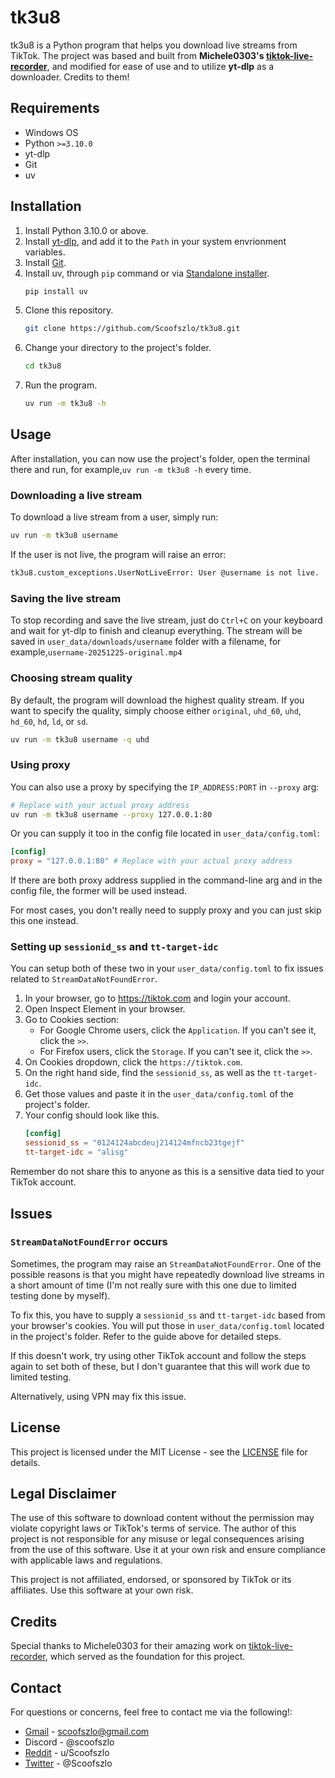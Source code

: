 # tk3u8

tk3u8 is a Python program that helps you download live streams from TikTok. The project was based and built from <b>Michele0303's [tiktok-live-recorder](https://github.com/Michele0303/tiktok-live-recorder)</b>, and modified for ease of use and to utilize <b>yt-dlp</b> as a downloader. Credits to them!


## Requirements
- Windows OS
- Python `>=3.10.0`
- yt-dlp
- Git
- uv

## Installation
1. Install Python 3.10.0 or above.
2. Install [yt-dlp](https://github.com/yt-dlp/yt-dlp?tab=readme-ov-file#recommended), and add it to the `Path` in your system envrionment variables.
3. Install [Git](https://git-scm.com/downloads/win).
3. Install uv, through `pip` command or via [Standalone installer](https://docs.astral.sh/uv/getting-started/installation/#standalone-installer).
    ```sh
    pip install uv
    ```
3. Clone this repository.
    ```sh
    git clone https://github.com/Scoofszlo/tk3u8.git
4. Change your directory to the project's folder.
    ```sh
    cd tk3u8
5. Run the program.
    ```sh
    uv run -m tk3u8 -h
    ```

## Usage
After installation, you can now use the project's folder, open the terminal there and run, for example,`uv run -m tk3u8 -h` every time.

### Downloading a live stream

To download a live stream from a user, simply run:
```sh
uv run -m tk3u8 username
```

If the user is not live, the program will raise an error:
```sh
tk3u8.custom_exceptions.UserNotLiveError: User @username is not live.
```

### Saving the live stream

To stop recording and save the live stream, just do `Ctrl+C` on your keyboard and wait for yt-dlp to finish and cleanup everything. The stream will be saved in `user_data/downloads/username` folder with a filename, for example,`username-20251225-original.mp4`

### Choosing stream quality

By default, the program will download the highest quality stream. If you want to specify the quality, simply choose either `original`, `uhd_60`, `uhd`, `hd_60`, `hd`, `ld`, or `sd`.
```sh
uv run -m tk3u8 username -q uhd
```

### Using proxy

You can also use a proxy by specifying the `IP_ADDRESS:PORT` in `--proxy` arg:
```sh
# Replace with your actual proxy address
uv run -m tk3u8 username --proxy 127.0.0.1:80
```

Or you can supply it too in the config file located in `user_data/config.toml`:
```toml
[config]
proxy = "127.0.0.1:80" # Replace with your actual proxy address
```

If there are both proxy address supplied in the command-line arg and in the config file, the former will be used instead.

For most cases, you don't really need to supply proxy and you can just skip this one instead.

### Setting up `sessionid_ss` and `tt-target-idc`

You can setup both of these two in your `user_data/config.toml` to fix issues related to `StreamDataNotFoundError`.

1. In your browser, go to https://tiktok.com and login your account.
2. Open Inspect Element in your browser.
3. Go to Cookies section:
    - For Google Chrome users, click the `Application`. If you can't see it, click the `>>`.
    - For Firefox users, click the `Storage`. If you can't see it, click the `>>`.
4. On Cookies dropdown, click the `https://tiktok.com`.
5. On the right hand side, find the `sessionid_ss`, as well as the `tt-target-idc`.
6. Get those values and paste it in the `user_data/config.toml` of the project's folder.
7. Your config should look like this.
    ```toml
    [config]
    sessionid_ss = "0124124abcdeuj214124mfncb23tgejf"
    tt-target-idc = "alisg"
    ```

Remember do not share this to anyone as this is a sensitive data tied to your TikTok account.

## Issues

### `StreamDataNotFoundError` occurs

Sometimes, the program may raise an `StreamDataNotFoundError`. One of the possible reasons is that you might have repeatedly download live streams in a short amount of time (I'm not really sure with this one due to limited testing done by myself).

To fix this, you have to supply a `sessionid_ss` and `tt-target-idc` based from your browser's cookies. You will put those in `user_data/config.toml` located in the project's folder. Refer to the guide above for detailed steps.

If this doesn't work, try using other TikTok account and follow the steps again to set both of these, but I don't guarantee that this will work due to limited testing.

Alternatively, using VPN may fix this issue.

## License

This project is licensed under the MIT License - see the [LICENSE](LICENSE) file for details.

## Legal Disclaimer

The use of this software to download content without the permission may violate copyright laws or TikTok's terms of service. The author of this project is not responsible for any misuse or legal consequences arising from the use of this software. Use it at your own risk and ensure compliance with applicable laws and regulations.

This project is not affiliated, endorsed, or sponsored by TikTok or its affiliates. Use this software at your own risk.

## Credits

Special thanks to Michele0303 for their amazing work on [tiktok-live-recorder](https://github.com/Michele0303/tiktok-live-recorder), which served as the foundation for this project.

## Contact

For questions or concerns, feel free to contact me via the following!:
- [Gmail](mailto:scoofszlo@gmail.com) - scoofszlo@gmail.com
- Discord - @scoofszlo
- [Reddit](https://www.reddit.com/user/Scoofszlo/) - u/Scoofszlo
- [Twitter](https://twitter.com/Scoofszlo) - @Scoofszlo
